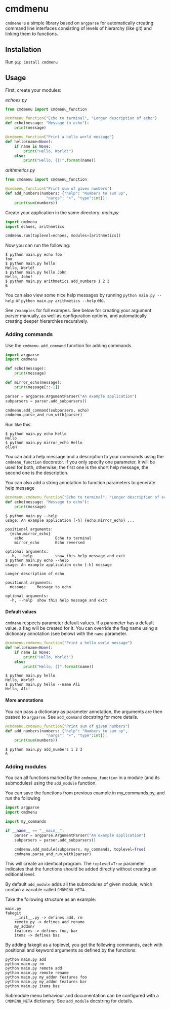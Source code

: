 # cmdmenu

`cmdmenu` is a simple library based on `argparse` for automatically creating command line interfaces
consisting of levels of hierarchy (like git) and linking them to functions.

## Installation

Run `pip install cmdmenu`

## Usage

First, create your modules:

*echoes.py*
```python
from cmdmenu import cmdmenu_function

@cmdmenu_function("Echo to terminal", "Longer description of echo")
def echo(message: "Message to echo"):
    print(message)

@cmdmenu_function("Print a hello world message")
def hello(name=None):
    if name is None:
        print("Hello, World!")
    else:
        print("Hello, {}!".format(name))
```

*arithmetics.py*
```python
from cmdmenu import cmdmenu_function

@cmdmenu_function("Print sum of given numbers")
def add_numbers(numbers: {"help": "Numbers to sum up",
                  "nargs": "+", "type":int}):
    print(sum(numbers))
```

Create your application in the same directory:
*main.py*
```python
import cmdmenu
import echoes, arithmetics

cmdmenu.run(toplevel=echoes, modules=[arithmetics])
```

Now you can run the following:
```
$ python main.py echo foo
foo
$ python main.py hello
Hello, World!
$ python main.py hello John
Hello, John!
$ python main.py arithmetics add_numbers 1 2 3
6
```

You can also view some nice help messages by running `python main.py --help`
or `python main.py arithmetics --help` etc.

See `/examples` for full exampes.
See below for creating your argument parser manually, as well as configuration options,
and automatically creating deeper hierarchies recursively.


### Adding commands

Use the `cmdmenu.add_command` function for adding commands.

```python
import argparse
import cmdmenu

def echo(message):
    print(message)

def mirror_echo(message):
    print(message[::-1])

parser = argparse.ArgumentParser("An example application")
subparsers = parser.add_subparsers()

cmdmenu.add_command(subparsers, echo)
cmdmenu.parse_and_run_with(parser)
```

Run like this.
```
$ python main.py echo Hello
Hello
$ python main.py mirror_echo Hello
olleH
```

You can add a help message and a description to your commands using the
`cmdmenu_function` decorator. If you only specify one parameter, it will be used for both,
otherwise, the first one is the short help message, the second one is the description.

You can also add a string annotation to function parameters to generate help message

```python
@cmdmenu.cmdmenu_function("Echo to terminal", "Longer description of echo")
def echo(message: "Message to echo"):
    print(message)
```

```
$ python main.py --help
usage: An example application [-h] {echo,mirror_echo} ...

positional arguments:
  {echo,mirror_echo}
    echo              Echo to terminal
    mirror_echo       Echo reversed

optional arguments:
  -h, --help          show this help message and exit
$ python main.py echo --help
usage: An example application echo [-h] message

Longer description of echo

positional arguments:
  message     Message to echo

optional arguments:
  -h, --help  show this help message and exit
```

#### Default values
`cmdmenu` respects parameter default values. If a parameter has a default value, a flag will
be created for it. You can override the flag name using a dictionary annotation (see below) with the
`name` parameter.

```python
@cmdmenu.cmdmenu_function("Print a hello world message")
def hello(name=None):
    if name is None:
        print("Hello, World!")
    else:
        print("Hello, {}".format(name))
```

```
$ python main.py hello
Hello, World!
$ python main.py hello --name Ali
Hello, Ali!
```


#### More annotations
You can pass a dictionary as parameter annotation, the arguments are then passed to `argparse`.
See `add_command` docstring for more details.

```python
@cmdmenu.cmdmenu_function("Print sum of given numbers")
def add_numbers(numbers: {"help": "Numbers to sum up",
                  "nargs": "+", "type":int}):
    print(sum(numbers))
```

```
$ python main.py add_numbers 1 2 3
6
```

### Adding modules

You can all functions marked by the `cmdmenu_function` in a module (and its submodules)
using the `add_module` function.

You can save the functions from previous example in my_commands.py, and run the following

```python
import argparse
import cmdmenu

import my_commands

if __name__ == "__main__":
    parser = argparse.ArgumentParser("An example application")
    subparsers = parser.add_subparsers()

    cmdmenu.add_module(subparsers, my_commands, toplevel=True)
    cmdmenu.parse_and_run_with(parser)
```

This will create an identical program. The `toplevel=True` parameter indicates that the functions
should be added directly without creating an editional level.

By default `add_module` adds all the submodules of given module, which contain a variable called
`CMDMENU_META`.

Take the following structure as
an example:
```
main.py
fakegit
    __init__.py -> defines add, rm
    remote.py -> defines add rename
    my_addon/
	features -> defines foo, bar
	items -> defines baz
```

By adding fakegit as a toplevel, you get the following commands, each with positional and keyword
arguments as defined by the functions:
```
python main.py add
python main.py rm
python main.py remote add
python main.py remote rename
python main.py my_addon features foo
python main.py my_addon features bar
python main.py items baz
```

Submodule menu behaviour and documentation can be configured with a `CMDMENU_META` dictionary.
See `add_module` docstring for details.
